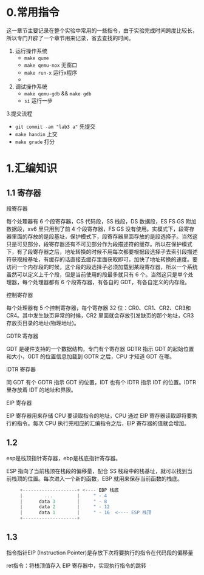 # 0.常用指令
这一章节主要记录在整个实验中常用的一些指令，由于实验完成时间跨度比较长，所以专门开辟了一个章节用来记录，省去查找的时间。

1. 运行操作系统
   * `make qume` 
   * `make qemu-nox` 无窗口
   * `make run-x` 运行x程序
   * 
2. 调试操作系统
   * `make qemu-gdb` && `make gdb`
   * `si` 运行一步

3.提交流程
   * `git commit -am "lab3 a"` 先提交
   * `make handin` 上交
   * `make grade` 打分


# 1.汇编知识

## 1.1 寄存器

段寄存器
 
每个处理器有 6 个段寄存器，CS 代码段，SS 栈段，DS 数据段，ES FS GS 附加数据段，xv6 里只用到了前 4 个段寄存器，FS GS 没有使用。实模式下，段寄存器里面的存放的是段基址，保护模式下，段寄存器里面存放的是段选择子。当然这只是可见部分，段寄存器还有不可见部分作为段描述符的缓存。所以在保护模式下，有了段寄存器之后，地址转换的时候不用每次都要根据段选择子去索引段描述符获取段基址，有缓存的话直接去缓存里面获取即可，加快了地址转换的速度。要访问一个内存段的时候，这个段的段选择子必须加载到某段寄存器，所以一个系统虽然可以定义上千个段，但是当前使用的段最多就只有 6 个。当然这只是单个处理器，每个处理器都有 6 个段寄存器，有各自的 GDT，有各自定义的内存段。

控制寄存器

每个处理器有 5 个控制寄存器，每个寄存器 32 位：CR0、CR1、CR2、CR3和CR4。其中发生缺页异常的时候，CR2 里面就会存放引发缺页的那个地址，CR3存放页目录的地址(物理地址)。

GDTR 寄存器

GDT 是硬件支持的一个数据结构，专门有个寄存器 GDTR 指示 GDT 的起始位置和大小，GDT 的位置信息加载到 GDTR 之后，CPU 才知道 GDT 在哪。

IDTR 寄存器

同 GDT 有个 GDTR 指示 GDT 的位置，IDT 也有个 IDTR 指示 IDT 的位置。IDTR 里存放着 IDT 的地址和界限。

EIP 寄存器

EIP 寄存器用来存储 CPU 要读取指令的地址，CPU 通过 EIP 寄存器读取即将要执行的指令。每次 CPU 执行完相应的汇编指令之后，EIP 寄存器的值就会增加。


## 1.2

esp是栈顶指针寄存器，ebp是栈底指针寄存器。

ESP 指向了当前栈顶在栈段的偏移量，配合 SS 栈段中的栈基址，就可以找到当前栈顶的位置。每次进入一个新的函数，EBP 就用来保存当前函数的栈底。

```javascript
     +--------------------+ <---- EBP 栈底
     |        ...         |     " - 4 
     |      data 3        |     " - 8 
     |      data 2        |     " - 12 
     |      data 1        |     " - 16  <---- ESP 栈顶 
     +--------------------+             
```

## 1.3

指令指针EIP (Instruction Pointer)是存放下次将要执行的指令在代码段的偏移量

ret指令：将栈顶值存入 EIP 寄存器中，实现执行指令的跳转

